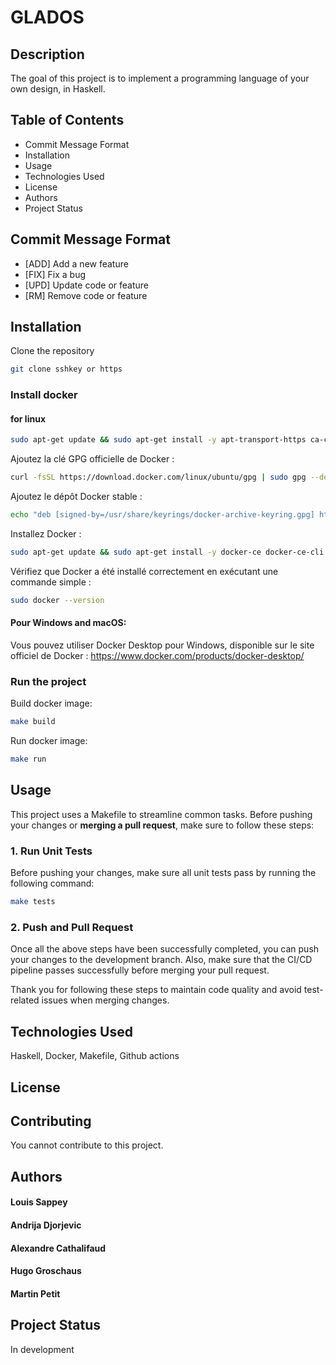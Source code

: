 # GLADOS

## Description

The goal of this project is to implement a programming language of your own design, in Haskell.

## Table of Contents

- Commit Message Format
- Installation
- Usage
- Technologies Used
- License
- Authors
- Project Status

## Commit Message Format

- [ADD] Add a new feature
- [FIX] Fix a bug
- [UPD] Update code or feature
- [RM] Remove code or feature

## Installation

Clone the repository

```bash
git clone sshkey or https
```

### Install docker

#### for linux

```bash
sudo apt-get update && sudo apt-get install -y apt-transport-https ca-certificates curl software-properties-common
```

Ajoutez la clé GPG officielle de Docker :

```bash
curl -fsSL https://download.docker.com/linux/ubuntu/gpg | sudo gpg --dearmor -o /usr/share/keyrings/docker-archive-keyring.gpg
```

Ajoutez le dépôt Docker stable :

```bash
echo "deb [signed-by=/usr/share/keyrings/docker-archive-keyring.gpg] https://download.docker.com/linux/ubuntu $(lsb_release -cs) stable" | sudo tee /etc/apt/sources.list.d/docker.list > /dev/null
```

Installez Docker :

```bash
sudo apt-get update && sudo apt-get install -y docker-ce docker-ce-cli containerd.io
```

Vérifiez que Docker a été installé correctement en exécutant une commande simple :

```bash
sudo docker --version
```

#### Pour Windows and macOS:

Vous pouvez utiliser Docker Desktop pour Windows, disponible sur le site officiel de Docker : https://www.docker.com/products/docker-desktop/

### Run the project

Build docker image:

```bash
make build
```

Run docker image:

```bash
make run
```

## Usage

This project uses a Makefile to streamline common tasks. Before pushing your changes or **merging a pull request**, make sure to follow these steps:

### 1. Run Unit Tests

Before pushing your changes, make sure all unit tests pass by running the following command:

```bash
make tests
```

### 2. Push and Pull Request

Once all the above steps have been successfully completed, you can push your changes to the development branch. Also, make sure that the CI/CD pipeline passes successfully before merging your pull request.

Thank you for following these steps to maintain code quality and avoid test-related issues when merging changes.

## Technologies Used

Haskell, Docker, Makefile, Github actions

## License

## Contributing

You cannot contribute to this project.

## Authors

#### Louis Sappey

#### Andrija Djorjevic

#### Alexandre Cathalifaud

#### Hugo Groschaus

#### Martin Petit

## Project Status

In development
